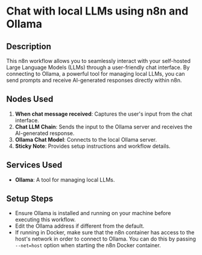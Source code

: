 # Chat with local LLMs using n8n and Ollama

## Description
This n8n workflow allows you to seamlessly interact with your self-hosted Large Language Models (LLMs) through a user-friendly chat interface. By connecting to Ollama, a powerful tool for managing local LLMs, you can send prompts and receive AI-generated responses directly within n8n.

## Nodes Used
1. **When chat message received**: Captures the user's input from the chat interface.
2. **Chat LLM Chain**: Sends the input to the Ollama server and receives the AI-generated response.
3. **Ollama Chat Model**: Connects to the local Ollama server.
4. **Sticky Note**: Provides setup instructions and workflow details.

## Services Used
- **Ollama**: A tool for managing local LLMs.

## Setup Steps
- Ensure Ollama is installed and running on your machine before executing this workflow.
- Edit the Ollama address if different from the default.
- If running in Docker, make sure that the n8n container has access to the host's network in order to connect to Ollama. You can do this by passing `--net=host` option when starting the n8n Docker container.
